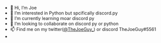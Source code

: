 - 👋 Hi, I’m Joe
- 👀 I’m interested in Python but spcifically discord.py
- 🌱 I’m currently learning moar discord py
- 💞️ I’m looking to collaborate on discord py or python
- 📫 Find me on my twitter([@TheJoeGuy_]) or discord TheJoeGuy#5561 
- 

<!---
TheJoeGuys/TheJoeGuys is a ✨ special ✨ repository because its `README.md` (this file) appears on your GitHub profile.
You can click the Preview link to take a look at your changes.
--->
   [@TheJoeGuy_]: <http://instagram.com/TheJoeGuy_>
